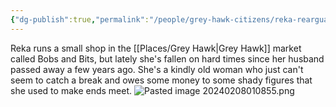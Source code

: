 ```yaml
---
{"dg-publish":true,"permalink":"/people/grey-hawk-citizens/reka-rearguard/"}
---
```


Reka runs a small shop in the [[Places/Grey Hawk\|Grey Hawk]] market called Bobs and Bits, but lately she's fallen on hard times since her husband passed away a few years ago. She's a kindly old woman who just can't seem to catch a break and owes some money to some shady figures that she used to make ends meet.
![Pasted image 20240208010855.png](/img/user/Z_Attachments/Pasted%20image%2020240208010855.png)